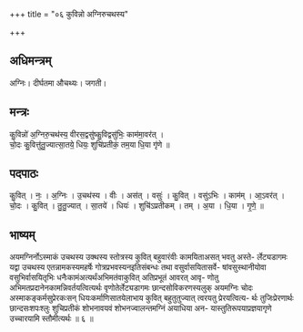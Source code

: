 +++
title = "०६ कुविन्नो अग्निरुचथस्य"

+++
## अधिमन्त्रम्
अग्निः। दीर्घतमा औचथ्यः। जगती।

## मन्त्रः
कु॒विन्नो॑ अ॒ग्निरु॒चथ॑स्य॒ वीरस॒द्वसु॑ष्कु॒विद्वसु॑भिः॒ काम॑मा॒वर॑त् ।  
चो॒दः कु॒वित्तु॑तु॒ज्यात्सा॒तये॒ धियः॒ शुचि॑प्रतीकं॒ तम॒या धि॒या गृ॑णे ॥

## पदपाठः
कु॒वित् । नः॒ । अ॒ग्निः । उ॒चथ॑स्य । वीः । अस॑त् । वसुः॑ । कु॒वित् । वसु॑ऽभिः । काम॑म् । आ॒ऽवर॑त् ।  
चो॒दः । कु॒वित् । तु॒तु॒ज्यात् । सा॒तये॑ । धियः॑ । शुचि॑ऽप्रतीकम् । तम् । अ॒या । धि॒या । गृ॒णे॒ ॥

## भाष्यम्
अयमग्निर्नोऽस्माकं उचथस्य उक्थस्य स्तोत्रस्य कुवित् बहुवारंवीः कामयिताअसत् भवतु अस्ते- र्लेट्यडागमः यद्वा उचथस्य एतन्नामकस्यमहर्षेः गोत्रप्रभवस्यनइतिसंबन्धः तथा वसुर्वासयितासर्वे- षांवसुस्थानीयोवा वसुभिर्वासयितृभिः धनैःकामंअत्यर्थंअभिमतंवाकुवित् अतिप्रभूतं आवरत् आवृ- णोतु अभिमतप्रदानेनकामन्निवर्तयत्वित्यर्थः वृणोतेर्लेट्यडागमः छान्दसोविकरणस्यलुक् अयमग्निः चोदः अस्माकङ्कर्मसुप्रेरकःसन् धियःकर्माणिसातयेलाभाय कुवित् बहुतुतुज्यात् त्वरयतु प्रेरयत्वित्य- र्थः तुजिःप्रेरणार्थः छान्दसःशपःश्लुः शुचिप्रतीकं शोभनावयवं शोभनज्वालन्तमग्निं अयाधिया अन- यास्तुतिरूपयाप्रज्ञयागृणे उच्चारयामि स्तौमीत्यर्थः ॥ ६ ॥